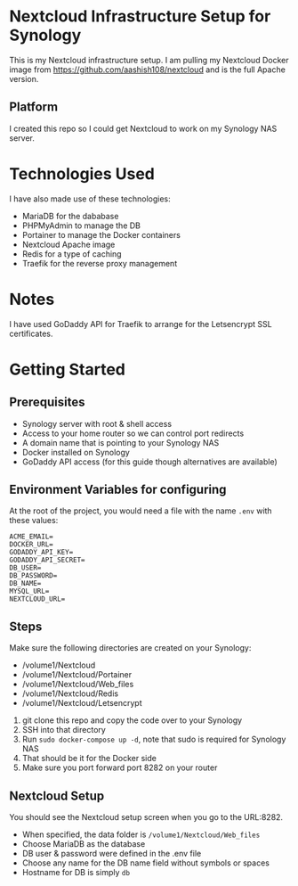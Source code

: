 # Nextcloud Infrastructure Setup for Synology
This is my Nextcloud infrastructure setup. I am pulling my Nextcloud Docker image from https://github.com/aashish108/nextcloud and is the full Apache version.

## Platform
I created this repo so I could get Nextcloud to work on my Synology NAS server.

# Technologies Used
I have also made use of these technologies:

- MariaDB for the dababase
- PHPMyAdmin to manage the DB
- Portainer to manage the Docker containers
- Nextcloud Apache image
- Redis for a type of caching
- Traefik for the reverse proxy management

# Notes
I have used GoDaddy API for Traefik to arrange for the Letsencrypt SSL certificates.

# Getting Started
## Prerequisites
- Synology server with root & shell access
- Access to your home router so we can control port redirects
- A domain name that is pointing to your Synology NAS
- Docker installed on Synology
- GoDaddy API access (for this guide though alternatives are available)
## Environment Variables for configuring
At the root of the project, you would need a file with the name `.env` with these values:

```
ACME_EMAIL=
DOCKER_URL=
GODADDY_API_KEY=
GODADDY_API_SECRET=
DB_USER=
DB_PASSWORD=
DB_NAME=
MYSQL_URL=
NEXTCLOUD_URL=
```
## Steps
Make sure the following directories are created on your Synology:
- /volume1/Nextcloud
- /volume1/Nextcloud/Portainer
- /volume1/Nextcloud/Web_files
- /volume1/Nextcloud/Redis
- /volume1/Nextcloud/Letsencrypt

1. git clone this repo and copy the code over to your Synology
1. SSH into that directory
1. Run `sudo docker-compose up -d`, note that sudo is required for Synology NAS
1. That should be it for the Docker side
1. Make sure you port forward port 8282 on your router

## Nextcloud Setup

You should see the Nextcloud setup screen when you go to the URL:8282.

- When specified, the data folder is `/volume1/Nextcloud/Web_files`
- Choose MariaDB as the database
- DB user & password were defined in the .env file
- Choose any name for the DB name field without symbols or spaces
- Hostname for DB is simply `db`

